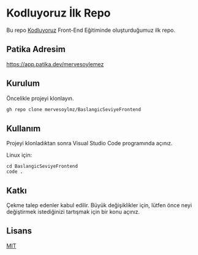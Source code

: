 # Kodluyoruz İlk  Repo

Bu repo [Kodluyoruz](https://www.kodluyoruz.org) Front-End Eğitiminde oluşturduğumuz ilk repo. 

## Patika Adresim

https://app.patika.dev/mervesoylemez

## Kurulum

Öncelikle projeyi klonlayın. 

```bash
gh repo clone mervesoylmz/BaslangicSeviyeFrontend
```

## Kullanım

Projeyi klonladıktan sonra Visual Studio Code programında açınız.

Linux için:
```linux
cd BaslangicSeviyeFrontend
code .
```

## Katkı
Çekme talep edenler kabul edilir. Büyük değişiklikler için, lütfen önce neyi değiştirmek istediğinizi tartışmak için bir konu açınız.


## Lisans
[MIT](https://choosealicense.com/licenses/mit/)
